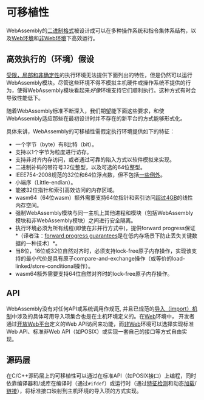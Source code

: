 # 可移植性

WebAssembly的[二进制格式](BinaryEncoding.md)被设计成可以在多种操作系统和指令集体系结构，以及[Web环境](Web.md)和[非Web环境](Web.md)下高效运行。

## 高效执行的（环境）假设

[受限，局部和非确定性](Nondeterminism.md)的执行环境无法提供下面列出的特性，但是仍然可以运行WebAssembly模块。尽管这些环境不得不模拟主机硬件或操作系统不提供的行为，使得WebAssembly模块看起来*好像*环境支持它们顺利执行。这种方式有时会导致性能低下。

随着WebAssembly标准不断深入，我们期望能下面这些要求，和使WebAssembly适应那些在最初设计时并不存在的新平台的方式能够形式化。

具体来讲，WebAssembly的可移植性需假定执行环境提供如下的特征：

* 一个字节（byte）有8比特（bit）。
* 支持以1个字节为粒度进行访存。
* 支持非对齐内存访问，或者通过可靠的陷入方式以软件模拟来实现。
* 二进制补码的带符号32位整型，以及可选的64位整型。
* IEEE754-2008规范的32位和64位浮点数，但不包括[一些例外](AstSemantics.md#floating-point-operators)。
* 小端序（Little-endian）。
* 能被32位指针和索引高效访问的内存区域。
* wasm64（64位wasm）额外需要支持64位指针和索引访问[超过4GB](FutureFeatures.md#linear-memory-bigger-than-4-gib)的线性内存空间。
* 强制WebAssembly模块与同一主机上其他进程和模块（包括WebAssembly模块和非WebAssembly模块）之间进行安全隔离。
* 执行环境必须为所有线程(即使在非并行方式中)，提供forward progress保证*（译者注：[forward progress guarantees](https://msdn.microsoft.com/en-us/library/windows/hardware/ff543244(v=vs.85).aspx)是在低内存场景下防止丢失关键数据的一种技术）*。
* 当8位，16位或32位自然对齐时，必须支持lock-free原子内存操作，实现该支持的最小代价是具有原子compare-and-exchange操作（或等价的load-linked/store-conditional操作）。
* wasm64额外需要支持64位自然对齐时的lock-free原子内存操作。

## API

WebAssembly没有对任何API或系统调用作规范, 并且已规范的[导入（import）机制](Modules.md)中涉及的具体可用导入项集合也是在主机环境定义的。在[Web](Web.md)环境中， 开发者通过[开放Web平台](https://en.wikipedia.org/wiki/Open_Web_Platform)定义的Web API访问来功能，而[非Web](NonWeb.md)环境可以选择实现标准Web API、标准非Web API（如POSIX）或实现一套自己的接口等方式自由实现。

## 源码层

在C/C++源码层上的可移植性可以通过在标准API（如POSIX接口）上编程，同时依靠编译器和/或库在编译时（通过`#ifdef`）或运行时（通过[特征检测](FeatureTest.md)和动态[加载](Modules.md)/[链接](DynamicLinking.md)），将标准接口映射到主机环境的导入项的方式实现。
